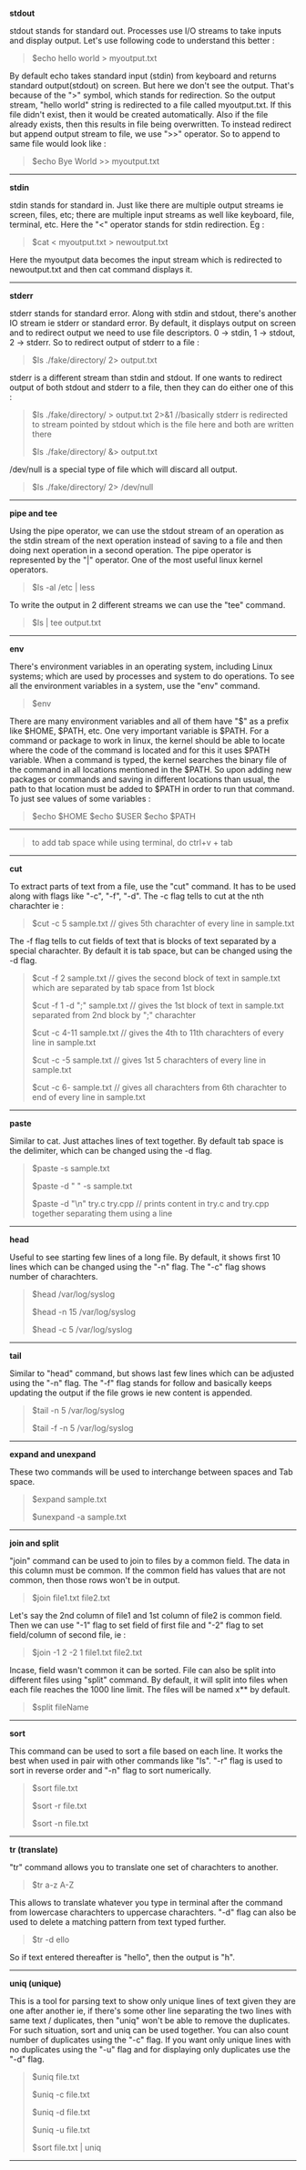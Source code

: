 **stdout**

  stdout stands for standard out. Processes use I/O streams to take inputs and display output. Let's use following code to understand this better :
> $echo hello world > myoutput.txt

  By default echo takes standard input \(stdin\) from keyboard and returns standard output\(stdout\) on screen. But here we don't see the output. That's because of the ">" symbol, which stands for redirection. So the output stream, "hello world" string is redirected to a file called myoutput.txt. If this file didn't exist, then it would be created automatically. Also if the file already exists, then this results in file being overwritten. To instead redirect but append output stream to file, we use ">>" operator. So to append to same file would look like :
> $echo Bye World >> myoutput.txt

---

**stdin**

  stdin stands for standard in. Just like there are multiple output streams ie screen, files, etc; there are multiple input streams as well like keyboard, file, terminal, etc. Here the "<" operator stands for stdin redirection. Eg :
> $cat < myoutput.txt > newoutput.txt

Here the myoutput data becomes the input stream which is redirected to newoutput.txt and then cat command displays it.

---

**stderr**

  stderr stands for standard error. Along with stdin and stdout, there's another IO stream ie stderr or standard error. By default, it displays output on screen and to redirect output we need to use file descriptors. 0 -> stdin, 1 -> stdout, 2 -> stderr. So to redirect output of stderr to a file :
> $ls ./fake/directory/ 2> output.txt

  stderr is a different stream than stdin and stdout. If one wants to redirect output of both stdout and stderr to a file, then they can do either one of this :
> $ls ./fake/directory/ > output.txt 2>&1    //basically stderr is redirected to stream pointed by stdout which is the file here and both are written there
>
> $ls ./fake/directory/ &> output.txt

/dev/null is a special type of file which will discard all output.
> $ls ./fake/directory/ 2> /dev/null

---

**pipe and tee**

  Using the pipe operator, we can use the stdout stream of an operation as the stdin stream of the next operation instead of saving to a file and then doing next operation in a second operation. The pipe operator is represented by the "|" operator. One of the most useful linux kernel operators.
> $ls -al /etc | less

  To write the output in 2 different streams we can use the "tee" command.
> $ls | tee output.txt

---

**env**

  There's environment variables in an operating system, including Linux systems; which are used by processes and system to do operations. To see all the environment variables in a system, use the "env" command. 
> $env

  There are many environment variables and all of them have "$" as a prefix like $HOME, $PATH, etc. One very important variable is $PATH. For a command or package to work in linux, the kernel should be able to locate where the code of the command is located and for this it uses $PATH variable. When a command is typed, the kernel searches the binary file of the command in all locations mentioned in the $PATH. So upon adding new packages or commands and saving in different locations than usual, the path to that location must be added to $PATH in order to run that command. To just see values of some variables :
> $echo $HOME
> $echo $USER
> $echo $PATH

---
> to add tab space while using terminal, do ctrl+v + tab

---

**cut**

  To extract parts of text from a file, use the "cut" command. It has to be used along with flags like "-c", "-f", "-d". The -c flag tells to cut at the nth charachter ie :
> $cut -c 5 sample.txt  // gives 5th charachter of every line in sample.txt

  The -f flag tells to cut fields of text that is blocks of text separated by a special charachter. By default it is tab space, but can be changed using the -d flag.
> $cut -f 2 sample.txt  // gives the second block of text in sample.txt which are separated by tab space from 1st block
> 
> $cut -f 1 -d ";" sample.txt  // gives the 1st block of text in sample.txt separated from 2nd block by ";" charachter
>
> $cut -c 4-11 sample.txt  // gives the 4th to 11th charachters of every line in sample.txt
>
> $cut -c -5 sample.txt  // gives 1st 5 charachters of every line in sample.txt
>
> $cut -c 6- sample.txt  // gives all charachters from 6th charachter to end of every line in sample.txt

---

**paste**

  Similar to cat. Just attaches lines of text together. By default tab space is the delimiter, which can be changed using the -d flag.
> $paste -s sample.txt
>
> $paste -d " " -s sample.txt
>
> $paste -d "\n" try.c try.cpp   // prints content in try.c and try.cpp together separating them using a line

---

**head**

  Useful to see starting few lines of a long file. By default, it shows first 10 lines which can be changed using the "-n" flag. The "-c" flag shows number of charachters.
> $head /var/log/syslog
>
> $head -n 15 /var/log/syslog
>
> $head -c 5 /var/log/syslog

---

**tail**

  Similar to "head" command, but shows last few lines which can be adjusted using the "-n" flag. The "-f" flag stands for follow and basically keeps updating the output if the file grows ie new content is appended.
> $tail -n 5 /var/log/syslog
>
> $tail -f -n 5 /var/log/syslog

---

**expand and unexpand**

  These two commands will be used to interchange between spaces and Tab space.
> $expand sample.txt
>
> $unexpand -a sample.txt

---

**join and split**

  "join" command can be used to join to files by a common field. The data in this column must be common. If the common field has values that are not common, then those rows won't be in output.
> $join file1.txt file2.txt

  Let's say the 2nd column of file1 and 1st column of file2 is common field. Then we can use "-1" flag to set field of first file and "-2" flag to set field/column of second file, ie :
> $join -1 2 -2 1 file1.txt file2.txt

  Incase, field wasn't common it can be sorted. File can also be split into different files using "split" command. By default, it will split into files when each file reaches the 1000 line limit. The files will be named x** by default.
> $split fileName

---

**sort**

  This command can be used to sort a file based on each line. It works the best when used in pair with other commands like "ls". "-r" flag is used to sort in reverse order and "-n" flag to sort numerically.
> $sort file.txt
>
> $sort -r file.txt
>
> $sort -n file.txt

---

**tr \(translate\)**

  "tr" command allows you to translate one set of charachters to another.
> $tr a-z A-Z

  This allows to translate whatever you type in terminal after the command from lowercase charachters to uppercase charachters. "-d" flag can also be used to delete a matching pattern from text typed further.
> $tr -d ello

  So if text entered thereafter is "hello", then the output is "h".

---

**uniq \(unique\)**

  This is a tool for parsing text to show only unique lines of text given they are one after another ie, if there's some other line separating the two lines with same text / duplicates, then "uniq" won't be able to remove the duplicates. For such situation, sort and uniq can be used together. You can also count number of duplicates using the "-c" flag. If you want only unique lines with no duplicates using the "-u" flag and for displaying only duplicates use the "-d" flag.
> $uniq file.txt
>
> $uniq -c file.txt
>
> $uniq -d file.txt
>
> $uniq -u file.txt
>
> $sort file.txt | uniq

---

